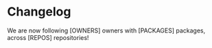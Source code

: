 # Changelog

We are now following [OWNERS] owners with [PACKAGES] packages, across [REPOS] repositories!
